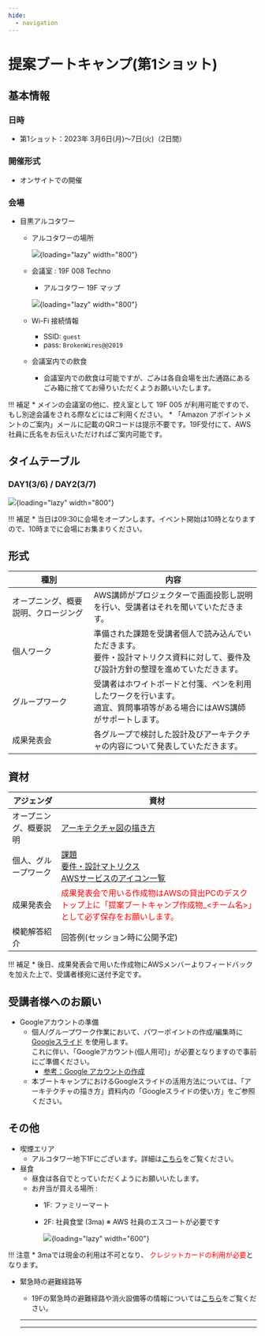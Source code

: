 ```yaml
---
hide:
  - navigation
---
```



# 提案ブートキャンプ(第1ショット)

## 基本情報

### 日時

* 第1ショット：2023年 3月6日(月)〜7日(火)（2日間）

### 開催形式

* オンサイトでの開催

### 会場

* 目黒アルコタワー
    * アルコタワーの場所

        ![](/images/venue_day1-4.png){loading="lazy" width="800"}

        
    * 会議室 : 19F 008 Techno
        * アルコタワー 19F マップ

        ![](/images/mtg_room_day1-4.png){loading="lazy" width="800"}


    * Wi-Fi 接続情報
        * SSID: `guest`
        * pass: `BrokenWires@@2019`
    * 会議室内での飲食
        * 会議室内での飲食は可能ですが、ごみは各自会場を出た通路にあるごみ箱に捨ててお帰りいただくようお願いいたします。

!!! 補足
        * メインの会議室の他に、控え室として 19F 005 が利用可能ですので、もし別途会議をされる際などにはご利用ください。
        * 「Amazon アポイントメントのご案内」メールに記載のQRコードは提示不要です。19F受付にて、AWS社員に氏名をお伝えいただければご案内可能です。

## タイムテーブル

### DAY1(3/6) / DAY2(3/7)

![](/images/timetable_day1-2.png){loading="lazy" width="800"}

!!! 補足
        * 当日は09:30に会場をオープンします。イベント開始は10時となりますので、10時までに会場にお集まりください。

## 形式


| 種別     |内容                                                 |
------------------------------------------------------------ | ------------------------------------------------------------ |
| オープニング、概要説明、クロージング| AWS講師がプロジェクターで画面投影し説明を行い、受講者はそれを聞いていただきます。                   | |
| 個人ワーク        | 準備された課題を受講者個人で読み込んでいただきます。<br>要件・設計マトリクス資料に対して、要件及び設計方針の整理を進めていただきます。      |
| グループワーク  | 受講者はホワイトボードと付箋、ペンを利用したワークを行います。 <br>適宜、質問事項等がある場合にはAWS講師がサポートします。|
| 成果発表会   | 各グループで検討した設計及びアーキテクチャの内容について発表していただきます。|



## 資材


| アジェンダ     |資材                                                  |
------------------------------------------------------------ | ------------------------------------------------------------ |
| オープニング、概要説明| [アーキテクチャ図の描き方](/files/アーキテクチャ図の描き方.pptx)                 | |
| 個人、グループワーク         | [課題](/files/提案ブートキャンプ_課題.docx) <br> [要件・設計マトリクス](/files/要件設計マトリックス.pptx) <br> [AWSサービスのアイコン一覧](/files/icon_lists.pptx)<br>     |
| 成果発表会   | <span style="color: red; ">成果発表会で用いる作成物はAWSの貸出PCのデスクトップ上に「提案ブートキャンプ作成物_<チーム名>」として必ず保存をお願いします。</span>|) 
| 模範解答紹介   | 回答例(セッション時に公開予定)|

!!! 補足
        * 後日、成果発表会で用いた作成物にAWSメンバーよりフィードバックを加えた上で、受講者様宛に送付予定です。

## 受講者様へのお願い

* Googleアカウントの準備
    * 個人/グループワーク作業において、パワーポイントの作成/編集時に [Googleスライド](https://www.google.com/intl/ja_jp/slides/about/#overview) を使用します。<br /> これに伴い、「Googleアカウント(個人用可)」が必要となりますので事前にご準備ください。
        * [参考：Google アカウントの作成](https://support.google.com/accounts/answer/27441?hl=ja)
    * 本ブートキャンプにおけるGoogleスライドの活用方法については、「アーキテクチャの描き方」資料内の「Googleスライドの使い方」をご参照ください。


## その他

* 喫煙エリア
    * アルコタワー地下1Fにございます。詳細は[こちら](/images/smoking_area.png)をご覧ください。
* 昼食
    * 昼食は各自でとっていただくようにお願いいたします。
    * お弁当が買える場所 : 
        * 1F: ファミリーマート
        * 2F: 社員食堂 (3ma) ※ AWS 社員のエスコートが必要です

            ![](/images/lunch_box.png){loading="lazy" width="600"}

!!! 注意
        * 3maでは現金の利用は不可となり、 <span style="color: red; ">クレジットカードの利用が必要</span>となります。
        
* 緊急時の避難経路等
    * 19Fの緊急時の避難経路や消火設備等の情報については[こちら](/files/exit_path_19f.pdf)をご覧ください。
    * * * *

    * * * *



